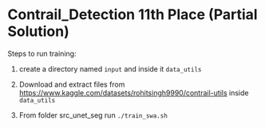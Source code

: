 # Contrail_Detection 11th Place (Partial Solution)

Steps to run training: 
1. create a directory named `input` and inside it `data_utils`
2. Download and extract files from https://www.kaggle.com/datasets/rohitsingh9990/contrail-utils inside `data_utils`

3. From folder src_unet_seg run `./train_swa.sh`
